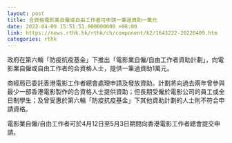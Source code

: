 ```yaml
---
layout: post
title: 合資格電影業自僱或自由工作者可申請一筆過資助一萬元
date: 2022-04-09 15:51:51.000000000 +08:00
link: https://news.rthk.hk/rthk/ch/component/k2/1643222-20220409.htm
categories: rthk
---
```


政府在第六輪「防疫抗疫基金」下推出「電影業自僱/自由工作者資助計劃」，向電影業自僱或自由工作者的合資格人士，提供一筆過資助1萬元。
 
商經局已委託香港電影工作者總會處理申請及發放資助。計劃將向過去兩年曾參與最少一部香港電影製作的合資格人士提供資助；但長期受僱於電影公司的員工或全日制學生；及曾受惠於第六輪「防疫抗疫基金」下其他資助計劃的人士則不符合申請資格。

電影業自僱/自由工作者可於4月12日至5月3日期間向香港電影工作者總會提交申請。
